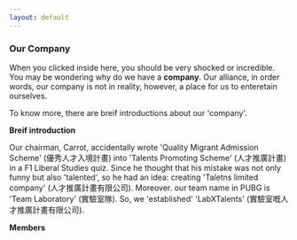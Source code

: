 ```yaml
---
layout: default
---
```


### Our Company
 
 When you clicked inside here, you should be very shocked or incredible.
 You may be wondering why do we have a **company**.
 Our alliance, in order words, our company is not in reality, however, a place for us to enteretain ourselves.
 
To know more, there are breif introductions about our 'company'.

**Breif introduction**

Our chairman, Carrot, accidentally wrote 'Quality Migrant Admission Scheme' (優秀人才入境計畫) into 'Talents Promoting Scheme' (人才推廣計畫) in a F1 Liberal Studies quiz.
Since he thought that his mistake was not only funny but also 'talented', so he had an idea: creating 'Taletns limited company' (人才推廣計畫有限公司).
Moreover. our team name in PUBG is 'Team Laboratory' (實驗室隊).
So, we 'established' 'LabXTalents' (實驗室嘅人才推廣計畫有限公司).

**Members**
